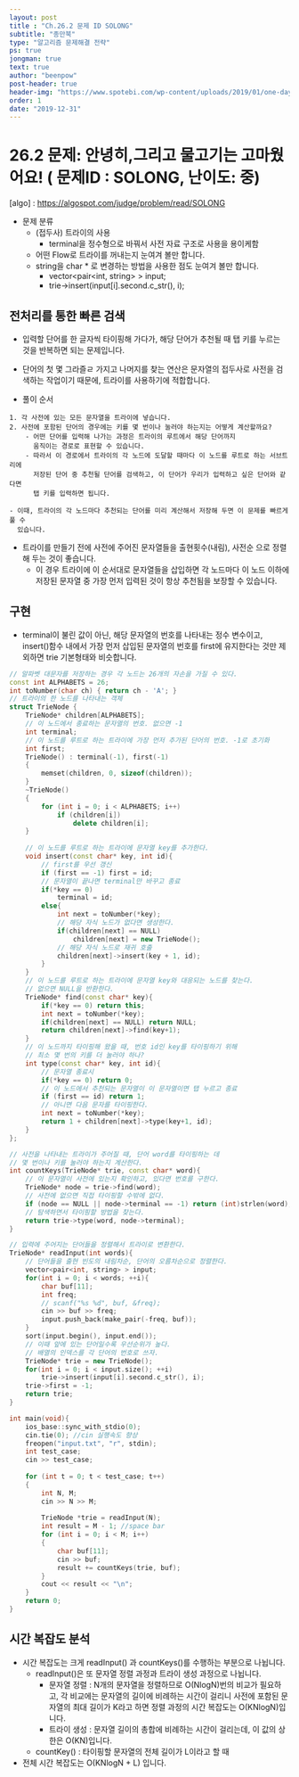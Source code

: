 ```yaml
---
layout: post
title : "Ch.26.2 문제 ID SOLONG"
subtitle: "종만북"
type: "알고리즘 문제해결 전략"
ps: true
jongman: true
text: true
author: "beenpow"
post-header: true
header-img: "https://www.spotebi.com/wp-content/uploads/2019/01/one-day-day-one-workout-motivation-spotebi.jpg"
order: 1
date: "2019-12-31"
---
```


# 26.2 문제: 안녕히,그리고 물고기는 고마웠어요! ( 문제ID : SOLONG, 난이도: 중)
[algo] : <https://algospot.com/judge/problem/read/SOLONG>

- 문제 분류
    - (접두사) 트라이의 사용
        - terminal을 정수형으로 바꿔서 사전 자료 구조로 사용을 용이케함
    - 어떤 Flow로 트라이를 꺼내는지 눈여겨 볼만 합니다.
    - string을 char * 로 변경하는 방법을 사용한 점도 눈여겨 볼만 합니다.
        - vector<pair<int, string> > input;
        - trie->insert(input[i].second.c_str(), i);

## 전처리를 통한 빠른 검색

- 입력할 단어를 한 글자씩 타이핑해 가다가, 해당 단어가 추천될 때 탭 키를 누르는 것을 반복하면 되는
  문제입니다.
- 단어의 첫 몇 그라즐ㄹ 가지고 나머지를 찾는 연산은 문자열의 접두사로 사전을 검색하는 작업이기
  때문에, 트라이를 사용하기에 적합합니다.

- 풀이 순서


```text
1. 각 사전에 있는 모든 문자열을 트라이에 넣습니다.
2. 사전에 포함된 단어의 경우에는 키를 몇 번이나 눌러야 하는지는 어떻게 계산할까요?
    - 어떤 단어를 입력해 나가는 과정은 트라이의 루트에서 해당 단어까지
      움직이는 경로로 표현할 수 있습니다.
    - 따라서 이 경로에서 트라이의 각 노드에 도달할 때마다 이 노드를 루트로 하는 서브트리에
      저장된 단어 중 추천될 단어를 검색하고, 이 단어가 우리가 입력하고 싶은 단어와 같다면
      탭 키를 입력하면 됩니다.

- 이때, 트라이의 각 노드마다 추천되는 단어를 미리 계산해서 저장해 두면 이 문제를 빠르게 풀 수 
  있습니다.

```



- 트라이를 만들기 전에 사전에 주어진 문자열들을 출현횟수(내림), 사전순 으로 정렬해 두는 것이
  좋습니다.
  - 이 경우 트라이에 이 순서대로 문자열들을 삽입하면 각 노드마다 이 노드 이하에 저장된 문자열 중
    가장 먼저 입력된 것이 항상 추천됨을 보장할 수 있습니다.

## 구현

- terminal이 불린 값이 아닌, 해당 문자열의 번호를 나타내는 정수 변수이고, insert()함수 내에서 가장
  먼저 삽입된 문자열의 번호를 first에 유지한다는 것만 제외하면 trie 기본형태와 비슷합니다.

```cpp
// 알파벳 대문자를 저장하는 경우 각 노드는 26개의 자손을 가질 수 있다.
const int ALPHABETS = 26;
int toNumber(char ch) { return ch - 'A'; }
// 트라이의 한 노드를 나타내는 객체
struct TrieNode {
    TrieNode* children[ALPHABETS];
    // 이 노드에서 종료하는 문자열의 번호. 없으면 -1
    int terminal;
    // 이 노드를 루트로 하는 트라이에 가장 먼저 추가된 단어의 번호. -1로 초기화
    int first;
    TrieNode() : terminal(-1), first(-1)
    {
        memset(children, 0, sizeof(children));
    }
    ~TrieNode()
    {
        for (int i = 0; i < ALPHABETS; i++)
            if (children[i])
                delete children[i];
    }
    
    // 이 노드를 루트로 하는 트라이에 문자열 key를 추가한다.
    void insert(const char* key, int id){
        // first를 우선 갱신
        if (first == -1) first = id;
        // 문자열이 끝나면 terminal만 바꾸고 종료
        if(*key == 0)
            terminal = id;
        else{
            int next = toNumber(*key);
            // 해당 자식 노드가 없다면 생성한다.
            if(children[next] == NULL)
                children[next] = new TrieNode();
            // 해당 자식 노드로 재귀 호출
            children[next]->insert(key + 1, id);
        }
    }
    // 이 노드를 루트로 하는 트라이에 문자열 key와 대응되는 노드를 찾는다.
    // 없으면 NULL을 반환한다.
    TrieNode* find(const char* key){
        if(*key == 0) return this;
        int next = toNumber(*key);
        if(children[next] == NULL) return NULL;
        return children[next]->find(key+1);
    }
    // 이 노드까지 타이핑해 왔을 때, 번호 id인 key를 타이핑하기 위해
    // 최소 몇 번의 키를 더 눌러야 하나?
    int type(const char* key, int id){
        // 문자열 종료시
        if(*key == 0) return 0;
        // 이 노드에서 추천되는 문자열이 이 문자열이면 탭 누르고 종료
        if (first == id) return 1;
        // 아니면 다음 문자를 타이핑한다.
        int next = toNumber(*key);
        return 1 + children[next]->type(key+1, id);
    }
};

// 사전을 나타내는 트라이가 주어질 때, 단어 word를 타이핑하는 데
// 몇 번이나 키를 눌러야 하는지 계산한다.
int countKeys(TrieNode* trie, const char* word){
    // 이 문자열이 사전에 있는지 확인하고, 있다면 번호를 구한다.
    TrieNode* node = trie->find(word);
    // 사전에 없으면 직접 타이핑할 수밖에 없다.
    if (node == NULL || node->terminal == -1) return (int)strlen(word);
    // 탐색하면서 타이핑할 방법을 찾는다.
    return trie->type(word, node->terminal);
}

// 입력에 주어지는 단어들을 정렬해서 트라이로 변환한다.
TrieNode* readInput(int words){
    // 단어들을 출현 빈도의 내림차순, 단어의 오름차순으로 정렬한다.
    vector<pair<int, string> > input;
    for(int i = 0; i < words; ++i){
        char buf[11];
        int freq;
        // scanf("%s %d", buf, &freq);
        cin >> buf >> freq;
        input.push_back(make_pair(-freq, buf));
    }
    sort(input.begin(), input.end());
    // 이때 앞에 있는 단어일수록 우선순위가 높다.
    // 배열의 인덱스를 각 단어의 번호로 쓰자.
    TrieNode* trie = new TrieNode();
    for(int i = 0; i < input.size(); ++i)
        trie->insert(input[i].second.c_str(), i);
    trie->first = -1;
    return trie;
}

int main(void){
    ios_base::sync_with_stdio(0);
    cin.tie(0); //cin 실행속도 향상
    freopen("input.txt", "r", stdin);
    int test_case;
    cin >> test_case;
    
    for (int t = 0; t < test_case; t++)
    {
        int N, M;
        cin >> N >> M;
        
        TrieNode *trie = readInput(N);
        int result = M - 1; //space bar
        for (int i = 0; i < M; i++)
        {
            char buf[11];
            cin >> buf;
            result += countKeys(trie, buf);
        }
        cout << result << "\n";
    }
    return 0;
}

```


## 시간 복잡도 분석

- 시간 복잡도는 크게 readInput() 과 countKeys()를 수행하는 부분으로 나뉩니다.
  - readInput()은 또 문자열 정렬 과정과 트라이 생성 과정으로 나뉩니다.
    - 문자열 정렬 : N개의 문자열을 정렬하므로 O(NlogN)번의 비교가 필요하고, 각 비교에는 문자열의
      길이에 비례하는 시간이 걸리니 사전에 포함된 문자열의 최대 길이가 K라고 하면 정렬 과정의 시간
      복잡도는 O(KNlogN)입니다.
    - 트라이 생성 : 문자열 길이의 총합에 비례하는 시간이 걸리는데, 이 값의 상한은 O(KN)입니다.
  - countKey() : 타이핑할 문자열의 전체 길이가 L이라고 할 때
- 전체 시간 복잡도는 O(KNlogN + L) 입니다.
